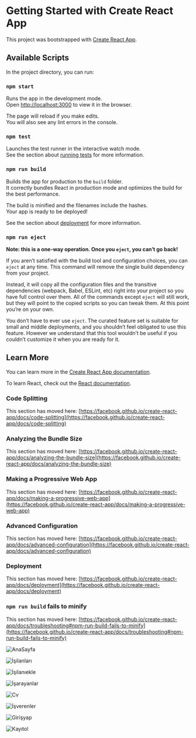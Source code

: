 # Getting Started with Create React App

This project was bootstrapped with [Create React App](https://github.com/facebook/create-react-app).

## Available Scripts

In the project directory, you can run:

### `npm start`

Runs the app in the development mode.\
Open [http://localhost:3000](http://localhost:3000) to view it in the browser.

The page will reload if you make edits.\
You will also see any lint errors in the console.

### `npm test`

Launches the test runner in the interactive watch mode.\
See the section about [running tests](https://facebook.github.io/create-react-app/docs/running-tests) for more information.

### `npm run build`

Builds the app for production to the `build` folder.\
It correctly bundles React in production mode and optimizes the build for the best performance.

The build is minified and the filenames include the hashes.\
Your app is ready to be deployed!

See the section about [deployment](https://facebook.github.io/create-react-app/docs/deployment) for more information.

### `npm run eject`

**Note: this is a one-way operation. Once you `eject`, you can’t go back!**

If you aren’t satisfied with the build tool and configuration choices, you can `eject` at any time. This command will remove the single build dependency from your project.

Instead, it will copy all the configuration files and the transitive dependencies (webpack, Babel, ESLint, etc) right into your project so you have full control over them. All of the commands except `eject` will still work, but they will point to the copied scripts so you can tweak them. At this point you’re on your own.

You don’t have to ever use `eject`. The curated feature set is suitable for small and middle deployments, and you shouldn’t feel obligated to use this feature. However we understand that this tool wouldn’t be useful if you couldn’t customize it when you are ready for it.

## Learn More

You can learn more in the [Create React App documentation](https://facebook.github.io/create-react-app/docs/getting-started).

To learn React, check out the [React documentation](https://reactjs.org/).

### Code Splitting

This section has moved here: [https://facebook.github.io/create-react-app/docs/code-splitting](https://facebook.github.io/create-react-app/docs/code-splitting)

### Analyzing the Bundle Size

This section has moved here: [https://facebook.github.io/create-react-app/docs/analyzing-the-bundle-size](https://facebook.github.io/create-react-app/docs/analyzing-the-bundle-size)

### Making a Progressive Web App

This section has moved here: [https://facebook.github.io/create-react-app/docs/making-a-progressive-web-app](https://facebook.github.io/create-react-app/docs/making-a-progressive-web-app)

### Advanced Configuration

This section has moved here: [https://facebook.github.io/create-react-app/docs/advanced-configuration](https://facebook.github.io/create-react-app/docs/advanced-configuration)

### Deployment

This section has moved here: [https://facebook.github.io/create-react-app/docs/deployment](https://facebook.github.io/create-react-app/docs/deployment)

### `npm run build` fails to minify

This section has moved here: [https://facebook.github.io/create-react-app/docs/troubleshooting#npm-run-build-fails-to-minify](https://facebook.github.io/create-react-app/docs/troubleshooting#npm-run-build-fails-to-minify)

![AnaSayfa](https://user-images.githubusercontent.com/81774369/141185203-74163140-8bc8-44ed-b558-3e9e5d6f421c.PNG)


![İşilanları](https://user-images.githubusercontent.com/81774369/141185299-0a810bec-f116-43a3-b5fa-99431d003c78.PNG)


![İşilanıekle](https://user-images.githubusercontent.com/81774369/141185455-8b8b48c5-d6f8-4598-9994-a2c658f9dd08.PNG)


![İşarayanlar](https://user-images.githubusercontent.com/81774369/141185322-4815c926-f534-4cd9-a127-bc32b38e6769.PNG)


![Cv](https://user-images.githubusercontent.com/81774369/141185353-a6a94795-73b5-48df-be91-90034a0c647a.PNG)


![İşverenler](https://user-images.githubusercontent.com/81774369/141185425-24fdc24f-398c-40c3-9436-66f486ef864a.PNG)


![Girişyap](https://user-images.githubusercontent.com/81774369/141185497-dad7a574-4158-4cf1-8a2c-93e1ac0ca6c2.PNG)

![Kayıtol](https://user-images.githubusercontent.com/81774369/141185518-ef889c14-d2ec-447c-ac4e-d9ebf7a97ce1.PNG)
